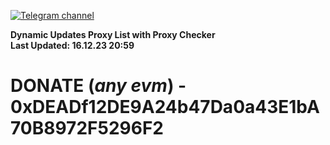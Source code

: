 [![Telegram channel](https://img.shields.io/endpoint?url=https://runkit.io/damiankrawczyk/telegram-badge/branches/master?url=https://t.me/n4z4v0d)](https://t.me/n4z4v0d) 

**Dynamic Updates Proxy List with Proxy Checker**  
**Last Updated: 16.12.23 20:59**

# DONATE (_any evm_) - 0xDEADf12DE9A24b47Da0a43E1bA70B8972F5296F2
